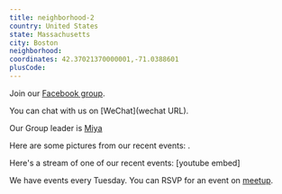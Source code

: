 ```yaml
---
title: neighborhood-2
country: United States
state: Massachusetts
city: Boston
neighborhood: 
coordinates: 42.37021370000001,-71.0388601
plusCode:
---
```

Join our [Facebook group](https://www.facebook.com/groups/free.code.camp.east.boston).

You can chat with us on [WeChat](wechat URL).

Our Group leader is [Miya](freecodecamp.org/miya)

Here are some pictures from our recent events:
![]().

Here's a stream of one of our recent events:
[youtube embed]

We have events every Tuesday. You can RSVP for an event on [meetup](meetupurl).
